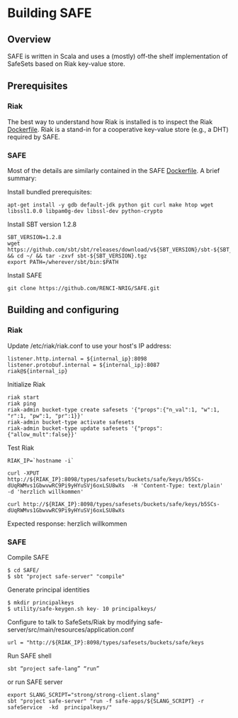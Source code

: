 # Building SAFE

## Overview

SAFE is written in Scala and uses a (mostly) off-the shelf implementation of SafeSets based on Riak key-value store.

## Prerequisites

### Riak

The best way to understand how Riak is installed is to inspect the
Riak [Dockerfile](../dockerfiles/riak/Dockerfile).  Riak is a
stand-in for a cooperative key-value store (e.g., a DHT) required by SAFE.

### SAFE

Most of the details are similarly contained in the SAFE [Dockerfile](../dockerfiles/safe/Dockerfile). A brief summary:

Install bundled prerequisites:
```
apt-get install -y gdb default-jdk python git curl make htop wget libssl1.0.0 libpam0g-dev libssl-dev python-crypto
```
Install SBT version 1.2.8
```
SBT_VERSION=1.2.8
wget https://github.com/sbt/sbt/releases/download/v${SBT_VERSION}/sbt-${SBT_VERSION}.tgz && cd ~/ && tar -zxvf sbt-${SBT_VERSION}.tgz
export PATH=/wherever/sbt/bin:$PATH
```
Install SAFE
```
git clone https://github.com/RENCI-NRIG/SAFE.git
```


## Building  and configuring

### Riak

Update /etc/riak/riak.conf to use your host's IP address:
```
listener.http.internal = ${internal_ip}:8098
listener.protobuf.internal = ${internal_ip}:8087
riak@${internal_ip}
```

Initialize Riak
```
riak start
riak ping
riak-admin bucket-type create safesets '{"props":{"n_val":1, "w":1, "r":1, "pw":1, "pr":1}}'
riak-admin bucket-type activate safesets
riak-admin bucket-type update safesets '{"props":{"allow_mult":false}}'
```

Test Riak
```
RIAK_IP=`hostname -i`

curl -XPUT  http://${RIAK_IP}:8098/types/safesets/buckets/safe/keys/b5SCs-dUqRWMvs1GbwvwRC9Pi9yHYuSVj6oxLSU8wXs  -H 'Content-Type: text/plain'   -d 'herzlich willkommen'

curl http://${RIAK_IP}:8098/types/safesets/buckets/safe/keys/b5SCs-dUqRWMvs1GbwvwRC9Pi9yHYuSVj6oxLSU8wXs
```
Expected response: herzlich willkommen

### SAFE

Compile SAFE
```
$ cd SAFE/
$ sbt "project safe-server" "compile"
```

Generate principal identities
```
$ mkdir principalkeys
$ utility/safe-keygen.sh key- 10 principalkeys/
```

Configure to talk to SafeSets/Riak by modifying safe-server/src/main/resources/application.conf
```
url = "http://${RIAK_IP}:8098/types/safesets/buckets/safe/keys
```

Run SAFE shell
```
sbt “project safe-lang” “run”
```

or run SAFE server
```
export SLANG_SCRIPT="strong/strong-client.slang"
sbt "project safe-server" "run -f safe-apps/${SLANG_SCRIPT} -r safeService  -kd  principalkeys/"
```
